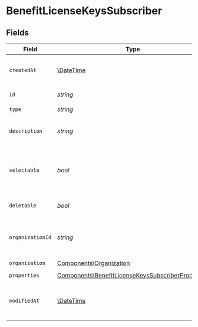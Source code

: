 # BenefitLicenseKeysSubscriber


## Fields

| Field                                                                                                                  | Type                                                                                                                   | Required                                                                                                               | Description                                                                                                            |
| ---------------------------------------------------------------------------------------------------------------------- | ---------------------------------------------------------------------------------------------------------------------- | ---------------------------------------------------------------------------------------------------------------------- | ---------------------------------------------------------------------------------------------------------------------- |
| `createdAt`                                                                                                            | [\DateTime](https://www.php.net/manual/en/class.datetime.php)                                                          | :heavy_check_mark:                                                                                                     | Creation timestamp of the object.                                                                                      |
| `id`                                                                                                                   | *string*                                                                                                               | :heavy_check_mark:                                                                                                     | The ID of the benefit.                                                                                                 |
| `type`                                                                                                                 | *string*                                                                                                               | :heavy_check_mark:                                                                                                     | N/A                                                                                                                    |
| `description`                                                                                                          | *string*                                                                                                               | :heavy_check_mark:                                                                                                     | The description of the benefit.                                                                                        |
| `selectable`                                                                                                           | *bool*                                                                                                                 | :heavy_check_mark:                                                                                                     | Whether the benefit is selectable when creating a product.                                                             |
| `deletable`                                                                                                            | *bool*                                                                                                                 | :heavy_check_mark:                                                                                                     | Whether the benefit is deletable.                                                                                      |
| `organizationId`                                                                                                       | *string*                                                                                                               | :heavy_check_mark:                                                                                                     | The ID of the organization owning the benefit.                                                                         |
| `organization`                                                                                                         | [Components\Organization](../../Models/Components/Organization.md)                                                     | :heavy_check_mark:                                                                                                     | N/A                                                                                                                    |
| `properties`                                                                                                           | [Components\BenefitLicenseKeysSubscriberProperties](../../Models/Components/BenefitLicenseKeysSubscriberProperties.md) | :heavy_check_mark:                                                                                                     | N/A                                                                                                                    |
| `modifiedAt`                                                                                                           | [\DateTime](https://www.php.net/manual/en/class.datetime.php)                                                          | :heavy_check_mark:                                                                                                     | Last modification timestamp of the object.                                                                             |